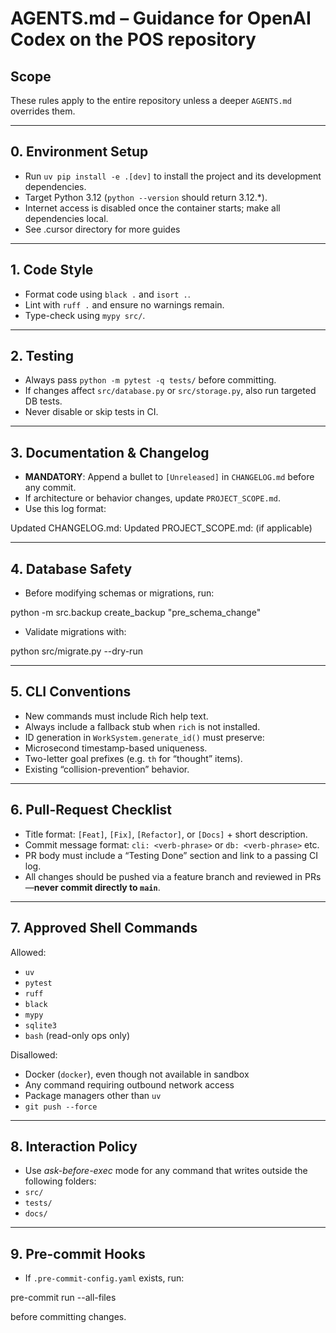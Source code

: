 # AGENTS.md – Guidance for OpenAI Codex on the POS repository

## Scope
These rules apply to the entire repository unless a deeper `AGENTS.md` overrides them.

---

## 0. Environment Setup
- Run `uv pip install -e .[dev]` to install the project and its development dependencies.
- Target Python 3.12 (`python --version` should return 3.12.*).
- Internet access is disabled once the container starts; make all dependencies local.
- See .cursor directory for more guides
---

## 1. Code Style
- Format code using `black .` and `isort .`.
- Lint with `ruff .` and ensure no warnings remain.
- Type-check using `mypy src/`.

---

## 2. Testing
- Always pass `python -m pytest -q tests/` before committing.
- If changes affect `src/database.py` or `src/storage.py`, also run targeted DB tests.
- Never disable or skip tests in CI.

---

## 3. Documentation & Changelog
- **MANDATORY**: Append a bullet to `[Unreleased]` in `CHANGELOG.md` before any commit.
- If architecture or behavior changes, update `PROJECT_SCOPE.md`.
- Use this log format:

Updated CHANGELOG.md: <one-line summary>
Updated PROJECT\_SCOPE.md: <one-line summary> (if applicable)


---

## 4. Database Safety
- Before modifying schemas or migrations, run:


python -m src.backup create\_backup "pre\_schema\_change"


- Validate migrations with:


python src/migrate.py --dry-run



---

## 5. CLI Conventions
- New commands must include Rich help text.
- Always include a fallback stub when `rich` is not installed.
- ID generation in `WorkSystem.generate_id()` must preserve:
- Microsecond timestamp-based uniqueness.
- Two-letter goal prefixes (e.g. `th` for “thought” items).
- Existing “collision-prevention” behavior.

---

## 6. Pull-Request Checklist
- Title format: `[Feat]`, `[Fix]`, `[Refactor]`, or `[Docs]` + short description.
- Commit message format: `cli: <verb-phrase>` or `db: <verb-phrase>` etc.
- PR body must include a “Testing Done” section and link to a passing CI log.
- All changes should be pushed via a feature branch and reviewed in PRs—**never commit directly to `main`**.

---

## 7. Approved Shell Commands
Allowed:
- `uv`
- `pytest`
- `ruff`
- `black`
- `mypy`
- `sqlite3`
- `bash` (read-only ops only)

Disallowed:
- Docker (`docker`), even though not available in sandbox
- Any command requiring outbound network access
- Package managers other than `uv`
- `git push --force`

---

## 8. Interaction Policy
- Use *ask-before-exec* mode for any command that writes outside the following folders:
- `src/`
- `tests/`
- `docs/`

---

## 9. Pre-commit Hooks
- If `.pre-commit-config.yaml` exists, run:


pre-commit run --all-files


before committing changes.



